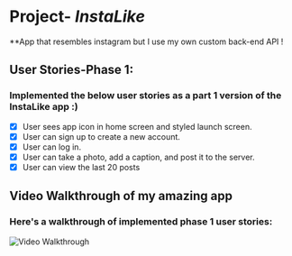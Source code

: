 # Project- *InstaLike*

**App that resembles instagram but I use my own custom back-end API ! 

## User Stories-Phase 1:
### Implemented the below user stories as a part 1 version of the InstaLike app :)
- [x] User sees app icon in home screen and styled launch screen.
- [x] User can sign up to create a new account.
- [x] User can log in.
- [x] User can take a photo, add a caption, and post it to the server.
- [x] User can view the last 20 posts

## Video Walkthrough of my amazing app 
### Here's a walkthrough of implemented phase 1 user stories:

<img src='https://media.giphy.com/media/NzuYcsJTQLvTf5bPLk/giphy.gif' width='' alt='Video Walkthrough' />

